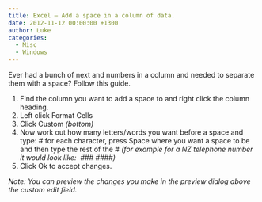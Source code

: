 ```yaml
---
title: Excel – Add a space in a column of data.
date: 2012-11-12 00:00:00 +1300
author: Luke
categories:
  - Misc
  - Windows
---
```


Ever had a bunch of next and numbers in a column and needed to separate them with a space? Follow this guide.

  1. Find the column you want to add a space to and right click the column heading.
  2. Left click Format Cells
  3. Click Custom _(bottom)_
  4. Now work out how many letters/words you want before a space and type: # for each character, press Space where you want a space to be and then type the rest of the # _(for example for a NZ telephone number it would look like:  ### ####)_
  5. Click Ok to accept changes.

_Note: You can preview the changes you make in the preview dialog above the custom edit field._